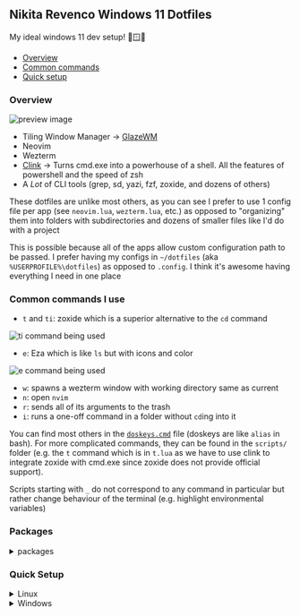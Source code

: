 ## Nikita Revenco Windows 11 Dotfiles

My ideal windows 11 dev setup! 💖🪟😃

- [Overview](#overview)
- [Common commands](#common-commands-i-use)
- [Quick setup](#quick-setup)

### Overview

![preview image](https://github.com/user-attachments/assets/eb71f763-1449-4232-8521-da587793c09a)

- Tiling Window Manager -> [GlazeWM](https://github.com/glzr-io/glazewm)
- Neovim
- Wezterm
- [Clink](https://github.com/chrisant996/clink) -> Turns cmd.exe into a powerhouse of a shell. All the features of powershell and the speed of zsh
- A _Lot_ of CLI tools (grep, sd, yazi, fzf, zoxide, and dozens of others)

These dotfiles are unlike most others, as you can see I prefer to use 1 config file per app (see `neovim.lua`, `wezterm.lua`, etc.) as opposed to "organizing" them into folders with subdirectories and dozens of smaller files like I'd do with a project

This is possible because all of the apps allow custom configuration path to be passed. I prefer having my configs in `~/dotfiles` (aka `%USERPROFILE%\dotfiles`) as opposed to `.config`. I think it's awesome having everything I need in one place

### Common commands I use

- `t` and `ti`: zoxide which is a superior alternative to the `cd` command

![ti command being used](https://github.com/user-attachments/assets/01eb38e4-b14e-4dd3-ac28-098f4da11165)

- `e`: Eza which is like `ls` but with icons and color

![e command being used](https://github.com/user-attachments/assets/f5d79c60-b839-4395-ac5c-3df3fb03092e)

- `w`: spawns a wezterm window with working directory same as current
- `n`: open `nvim`
- `r`: sends all of its arguments to the trash
- `i`: runs a one-off command in a folder without `cd`ing into it

You can find most others in the [`doskeys.cmd`](https://github.com/nikitarevenco/dotfiles/blob/main/doskeys.cmd) file (doskeys are like `alias` in bash). For more complicated commands, they can be found in the `scripts/` folder (e.g. the `t` command which is in `t.lua` as we have to use clink to integrate zoxide with cmd.exe since zoxide does not provide official support).

Scripts starting with `_` do not correspond to any command in particular but rather change behaviour of the terminal (e.g. highlight environmental variables)

### Packages


<details>
<summary>
packages
</summary>

I usually forget why I install certain stuff so I keep note of all the packages in this table.

#### Language Specific tools

|Package|Purpose|
|-|-|
|nodejs|lang|
|luajit|lang|
|ruby|lang|
|python|lang|
|pnpm|better `npm`|
|luarocks|package manager for lua|
|dotnet-sdk|lang|
|julia|lang|

#### General tools

|Package|Purpose|
|----|----|
|duf|better `df`|
|bat|better `cat`|
|dust|better `du`|
|fzf|fuzzy finder|
|fd|better `find`|
|neovim|editor|
|ripgrep|better `grep`|
|tgpt|ai prompt|
|sd|better `sed`|
|yazi|file manager|
|zoxide|better `cd`|
|hyperfine|benchmarking tool|
|yq|yaml,json processor|
|wezterm|terminal emulator|
|firefox|browser|
|JetBrainsMono NF|monospace font|
|git|version control|
|gron|make json greppable|
|eza|better `ls`|
|procs|better `ps`|
|curlie|better `curl`|

#### Windows only

|Package|Purpose|
|-|-|
|clink|give cmd.exe superpowers|
|uutils-coreutils|gnu commands|
|sharex|take screenshots|

#### Linux only

|Package|Purpose|
|-|-|
|bspwm|tiling window manager|
|sxhkd|shortcut daemon|
|xorg-xinit|x session starter|
|alsa-utils|to make Volume {Up,Down,Toggle} keys work|
|trash-cli|like `rm` but we can recover|

</details>

### Quick Setup

<details>
<summary>
  Linux
</summary>



Installation command for packages

```bash
sudo pacman -S bspwm sxhkd xorg-xinit alsa-utils trash-cli nodejs luajit ruby python pnpm luarocks dotnet-sdk julia duf bat dust fzf fd neovim ripgrep tgpt sd yazi zoxide hyperfine yq wezterm firefox git gron eza procs curlie
```

---

This single command will generate Git SSH keys and copy them into clipboard so I can easily setup Git and GitHub on a new computer in just 2 seconds

```
mkdir -p "$HOME/.ssh" && ssh-keygen -t ed25519 -f "$HOME/.ssh/id_ed25519" -N "" && cat "$HOME/.ssh/id_ed25519.pub"
```

---

Now just clone this repo into `~/dotfiles` (it needs to be there since all the env variables in `wezterm.lua` point to that place) and launch wezterm

```bash
git clone https://github.com/nikitarevenco/dotfiles %USERPROFILE%\dotfiles
```
---

Create symlinks:

```
mkdir -p ~/.config/bspwm ~/.config/sxhkd && ln -s ~/dotfiles/bspwm.sh ~/.config/bspwm/bspwmrc && ln -s ~/dotfiles/sxhkd.sh ~/.config/sxhkd/sxhkdrc && ln -s ~/dotfiles/.zshrc ~/.zshrc
```

</details>

<details>

<summary>
Windows
</summary>

Install scoop (in my experience this is the best package manager for windows)

```ps
Set-ExecutionPolicy -ExecutionPolicy RemoteSigned -Scope CurrentUser; Invoke-RestMethod -Uri https://get.scoop.sh | Invoke-Expression
```

Add buckets and install packages

```ps
scoop bucket add extras ; scoop bucket add nerd-fonts ; scoop install bat clink duf dust eza fd firefox fzf git gron JetBrainsMono-NF jq luajit neovim nodejs pnpm ripgrep sd wezterm yazi zoxide yq curlie hyperfine procs uutils-coreutils luarocks ruby tgpt julia dotnet-sdk
```

---

Windows comes in with hundreds of packages I don't use and that slow down my computer. That's why I use the script below ([win11debloat](https://github.com/Raphire/Win11Debloat)) which removes all those apps and if I ever need them back I can easily reinstall through the Microsoft Store

```powershell
& ([scriptblock]::Create((irm "https://win11debloat.raphi.re/")))
```

---

In my `wezterm.lua` I set the env variables for all other apps, but the below command is required so that that config file can be loaded in the first place. It permanently sets the environment variable in the system

```powershell
setx WEZTERM_CONFIG_FILE "%USERPROFILE%\dotfiles\wezterm.lua"
```

---

This single command will generate Git SSH keys and copy them into clipboard so I can easily setup Git and GitHub on a new computer in just 2 seconds

```powershell
New-Item -ItemType Directory -Path $env:USERPROFILE\.ssh -Force; ssh-keygen -t ed25519 -f "$env:USERPROFILE\.ssh\id_ed25519" -N '""' ; type "$env:USERPROFILE\.ssh\id_ed25519.pub" | clip
```

---

Now just clone this repo into `~/dotfiles` (it needs to be there since all the env variables in `wezterm.lua` point to that place) and launch wezterm

```powershell
git clone https://github.com/nikitarevenco/dotfiles %USERPROFILE%\dotfiles
```

</details>
